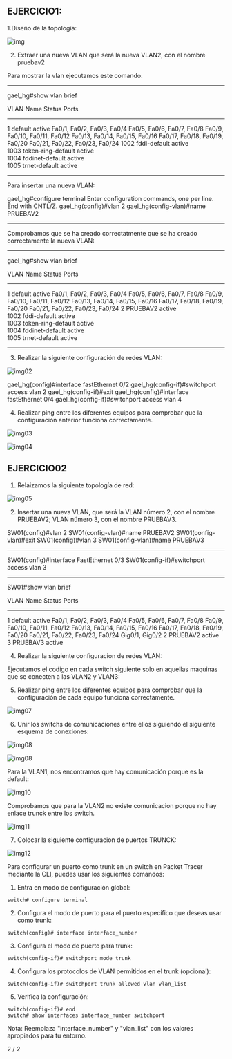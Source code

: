 ## EJERCICIO1:

1.Diseño de la topología:

![img](./img/01.png)

2. Extraer una nueva VLAN que será la nueva VLAN2, con el nombre pruebav2

Para mostrar la vlan ejecutamos este comando:

____

gael_hg#show vlan brief

VLAN Name                             Status    Ports
---- -------------------------------- --------- -------------------------------
1    default                          active    Fa0/1, Fa0/2, Fa0/3, Fa0/4
                                                Fa0/5, Fa0/6, Fa0/7, Fa0/8
                                                Fa0/9, Fa0/10, Fa0/11, Fa0/12
                                                Fa0/13, Fa0/14, Fa0/15, Fa0/16
                                                Fa0/17, Fa0/18, Fa0/19, Fa0/20
                                                Fa0/21, Fa0/22, Fa0/23, Fa0/24
1002 fddi-default                     active    
1003 token-ring-default               active    
1004 fddinet-default                  active    
1005 trnet-default                    active

____

Para insertar una nueva VLAN:

gael_hg#configure terminal 
Enter configuration commands, one per line.  End with CNTL/Z.
gael_hg(config)#vlan 2
gael_hg(config-vlan)#name PRUEBAV2
____

Comprobamos que se ha creado correctatmente que se ha creado correctamente la nueva VLAN: 
____

gael_hg#show vlan brief

VLAN Name                             Status    Ports
---- -------------------------------- --------- -------------------------------
1    default                          active    Fa0/1, Fa0/2, Fa0/3, Fa0/4
                                                Fa0/5, Fa0/6, Fa0/7, Fa0/8
                                                Fa0/9, Fa0/10, Fa0/11, Fa0/12
                                                Fa0/13, Fa0/14, Fa0/15, Fa0/16
                                                Fa0/17, Fa0/18, Fa0/19, Fa0/20
                                                Fa0/21, Fa0/22, Fa0/23, Fa0/24
2    PRUEBAV2                         active    
1002 fddi-default                     active    
1003 token-ring-default               active    
1004 fddinet-default                  active    
1005 trnet-default                    active
____

3. Realizar la siguiente configuración de redes VLAN:

![img02](./img/02.png)

gael_hg(config)#interface fastEthernet 0/2
gael_hg(config-if)#switchport access vlan 2
gael_hg(config-if)#exit
gael_hg(config)#interface fastEthernet 0/4
gael_hg(config-if)#switchport access vlan 4


4. Realizar ping entre los diferentes equipos para comprobar que la configuración anterior funciona correctamente.

![img03](./img/03.png)

![img04](./img/04.png)





## EJERCICIO02

1. Relaizamos la siguiente topología de red:

![img05](./img/05.png)

2. Insertar una nueva VLAN, que será la VLAN número 2, con el nombre PRUEBAV2; VLAN número 3, con el nombre PRUEBAV3.

SW01(config)#vlan 2
SW01(config-vlan)#name PRUEBAV2
SW01(config-vlan)#exit
SW01(config)#vlan 3
SW01(config-vlan)#name PRUEBAV3
____

SW01(config)#interface FastEthernet 0/3
SW01(config-if)#switchport access vlan 3
____

SW01#show vlan brief

VLAN Name                             Status    Ports
---- -------------------------------- --------- -------------------------------
1    default                          active    Fa0/1, Fa0/2, Fa0/3, Fa0/4
                                                Fa0/5, Fa0/6, Fa0/7, Fa0/8
                                                Fa0/9, Fa0/10, Fa0/11, Fa0/12
                                                Fa0/13, Fa0/14, Fa0/15, Fa0/16
                                                Fa0/17, Fa0/18, Fa0/19, Fa0/20
                                                Fa0/21, Fa0/22, Fa0/23, Fa0/24
                                                Gig0/1, Gig0/2
2    PRUEBAV2                         active    
3    PRUEBAV3                         active

4. Realizar la siguiente configuracion de redes VLAN:

Ejecutamos el codigo en cada switch siguiente solo en aquellas maquinas que se conecten a las VLAN2 y VLAN3:

5. Realizar ping entre los diferentes equipos para comprobar que la configuración
de cada equipo funciona correctamente.

![img07](./img/07.png)

6. Unir los switchs de comunicaciones entre ellos siguiendo el siguiente esquema de conexiones:

![img08](./img/08.png)

![img08](./img/09.png)

Para la VLAN1, nos encontramos que hay comunicación porque es la default:

![img10](./img/10.png)

Comprobamos que para la VLAN2 no existe comunicacion porque no hay enlace trunck entre los switch.

![img11](./img/11.png)

7. Colocar la siguiente configuracion de puertos TRUNCK:

![img12](./img/12.png)











Para configurar un puerto como trunk en un switch en Packet Tracer mediante la CLI, puedes usar los siguientes comandos:

1.  Entra en modo de configuración global:



```
switch# configure terminal
```

2.  Configura el modo de puerto para el puerto específico que deseas usar como trunk:



```
switch(config)# interface interface_number
```

3.  Configura el modo de puerto para trunk:



```
switch(config-if)# switchport mode trunk
```

4.  Configura los protocolos de VLAN permitidos en el trunk (opcional):



```
switch(config-if)# switchport trunk allowed vlan vlan_list
```

5.  Verifica la configuración:



```
switch(config-if)# end
switch# show interfaces interface_number switchport
```

Nota: Reemplaza "interface\_number" y "vlan\_list" con los valores apropiados para tu entorno.

2 / 2